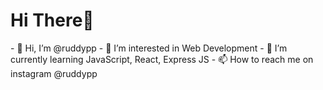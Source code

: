 <h1>Hi There👋</h1>
- 👋 Hi, I’m @ruddypp
- 👀 I’m interested in Web Development
- 🌱 I’m currently learning JavaScript, React, Express JS
- 📫 How to reach me on instagram @ruddypp
<!---
ruddypp/ruddypp is a ✨ special ✨ repository because its `README.md` (this file) appears on your GitHub profile.
You can click the Preview link to take a look at your changes.
--->

